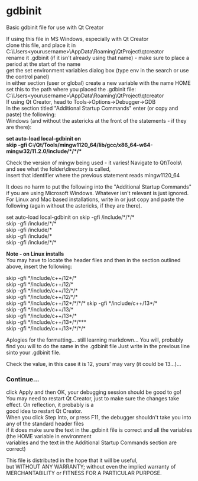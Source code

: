 # gdbinit
Basic gdbinit file for use with Qt Creator

If using this file in MS Windows, especially with Qt Creator  
clone this file, and place it in C:\Users\<yourusername>\AppData\Roaming\QtProject\qtcreator  
rename it .gdbinit (if it isn't already using that name) - make sure to place a period at the start of the name  
get the set environment variables dialog box (type env in the search or use the control panel)  
in either section (user or global) create a new variable with the name HOME  
set this to the path where you placed the .gdbinit file: C:\Users\<yourusername>\AppData\Roaming\QtProject\qtcreator  
If using Qt Creator, head to Tools->Options->Debugger->GDB   
In the section titled "Additional Startup Commands" enter (or copy and paste) the following:  
Windows (and without the astericks at the front of the statements - if they are there):  

**set auto-load local-gdbinit on**  
**skip -gfi C:/Qt/Tools/mingw1120_64/lib/gcc/x86_64-w64-mingw32/11.2.0/include/\*/\*\/\***  

Check the version of mingw being used - it varies! 
Navigate to Qt\Tools\ and see what the folder\directory is called,  
insert that identifier where the previous statement reads mingw1120_64

It does no harm to put the following into the "Additional Startup Commands" if you are using Microsoft Windows. 
Whatever isn't relevant is just ignored. 
For Linux and Mac based installations, write in or just copy and paste the following (again without the astericks, if they are there).

set auto-load local-gdbinit on
skip -gfi /include/\*/\*/\*  
skip -gfi /include/\*/\*  
skip -gfi /include/\*    
skip -gfi /include/\*  
skip -gfi /include/\*/\*  

**Note - on Linux installs**  
You may have to locate the header files and then in the section outlined above, insert the following:  
  
skip -gfi \*/include/c++/12*/*  
skip -gfi \*/include/c++/12/*  
skip -gfi \*/include/c++/12/\*/*  
skip -gfi \*/include/c++/12/\*/\*  
skip -gfi \*/include/c++/12*/\*/\*/*
skip -gfi \*/include/c++/13*/\*  
skip -gfi \*/include/c++/13/\*  
skip -gfi \*/include/c++/13*/\*  
skip -gfi \*/include/c++/13*/\*/\***  
skip -gfi \*/include/c++/13*/\*/\*/\*  

Aplogies for the formatting... still learning markdown... 
You will, probably find you will to do the same in the .gdbinit file
Just write in the previous line sinto your .gdbinit file. 


Check the value, in this case it is 12, yours' may vary (it could be 13...)...

### Continue...  
click Apply and then OK, your debugging session should be good to go!  
You may need to restart Qt Creator, just to make sure the changes take effect. On reflection, it probably is a  
good idea to restart Qt Creator.  
When you click Step Into, or press F11, the debugger shouldn't take you into any of the standard header files   
if it does make sure the text in the .gdbinit file is correct and all the variables (the HOME variable in environment   
variables and the text in the Additional Startup Commands section are correct)  

This file is distributed in the hope that it will be useful,  
but WITHOUT ANY WARRANTY; without even the implied warranty of  
MERCHANTABILITY or FITNESS FOR A PARTICULAR PURPOSE.  
